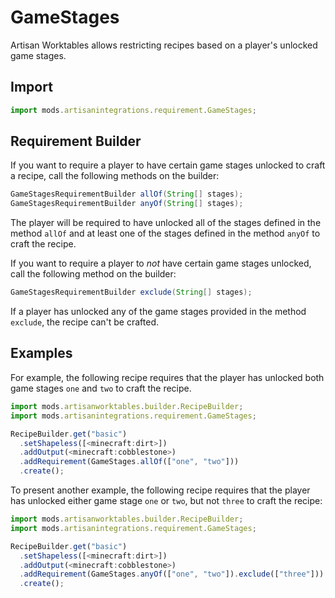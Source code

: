 # GameStages

Artisan Worktables allows restricting recipes based on a player's unlocked game stages.

## Import

```js
import mods.artisanintegrations.requirement.GameStages;
```

## Requirement Builder

If you want to require a player to have certain game stages unlocked to craft a recipe, call the following methods on the builder:

```java
GameStagesRequirementBuilder allOf(String[] stages);
GameStagesRequirementBuilder anyOf(String[] stages);
```

The player will be required to have unlocked all of the stages defined in the method `allOf` and at least one of the stages defined in the method `anyOf` to craft the recipe.

If you want to require a player to *not* have certain game stages unlocked, call the following method on the builder:

```java
GameStagesRequirementBuilder exclude(String[] stages);
```

If a player has unlocked any of the game stages provided in the method `exclude`, the recipe can't be crafted.

## Examples

For example, the following recipe requires that the player has unlocked both game stages `one` and `two` to craft the recipe.

```js
import mods.artisanworktables.builder.RecipeBuilder;
import mods.artisanintegrations.requirement.GameStages;

RecipeBuilder.get("basic")
  .setShapeless([<minecraft:dirt>])
  .addOutput(<minecraft:cobblestone>)
  .addRequirement(GameStages.allOf(["one", "two"]))
  .create();
```

To present another example, the following recipe requires that the player has unlocked either game stage `one` or `two`, but not `three` to craft the recipe:

```js
import mods.artisanworktables.builder.RecipeBuilder;
import mods.artisanintegrations.requirement.GameStages;

RecipeBuilder.get("basic")
  .setShapeless([<minecraft:dirt>])
  .addOutput(<minecraft:cobblestone>)
  .addRequirement(GameStages.anyOf(["one", "two"]).exclude(["three"]))
  .create();
```
